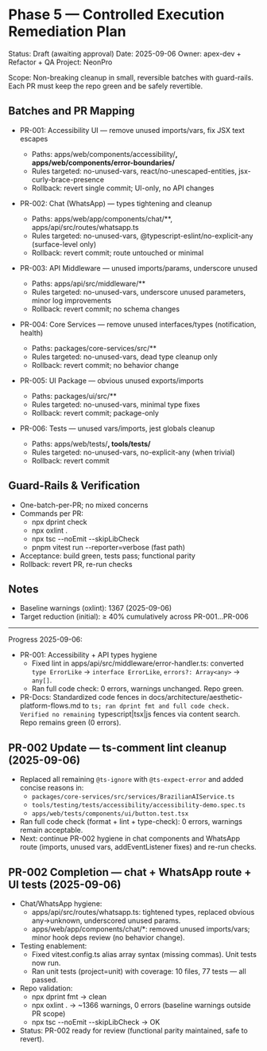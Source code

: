 # Phase 5 — Controlled Execution Remediation Plan

Status: Draft (awaiting approval)
Date: 2025-09-06
Owner: apex-dev + Refactor + QA
Project: NeonPro

Scope: Non-breaking cleanup in small, reversible batches with guard-rails. Each PR must keep the repo green and be safely revertible.

## Batches and PR Mapping

- PR-001: Accessibility UI — remove unused imports/vars, fix JSX text escapes
  - Paths: apps/web/components/accessibility/**, apps/web/components/error-boundaries/**
  - Rules targeted: no-unused-vars, react/no-unescaped-entities, jsx-curly-brace-presence
  - Rollback: revert single commit; UI-only, no API changes

- PR-002: Chat (WhatsApp) — types tightening and cleanup
  - Paths: apps/web/app/components/chat/**, apps/api/src/routes/whatsapp.ts
  - Rules targeted: no-unused-vars, @typescript-eslint/no-explicit-any (surface-level only)
  - Rollback: revert commit; route untouched or minimal

- PR-003: API Middleware — unused imports/params, underscore unused
  - Paths: apps/api/src/middleware/**
  - Rules targeted: no-unused-vars, underscore unused parameters, minor log improvements
  - Rollback: revert commit; no schema changes

- PR-004: Core Services — remove unused interfaces/types (notification, health)
  - Paths: packages/core-services/src/**
  - Rules targeted: no-unused-vars, dead type cleanup only
  - Rollback: revert commit; no behavior change

- PR-005: UI Package — obvious unused exports/imports
  - Paths: packages/ui/src/**
  - Rules targeted: no-unused-vars, minimal type fixes
  - Rollback: revert commit; package-only

- PR-006: Tests — unused vars/imports, jest globals cleanup
  - Paths: apps/web/tests/**, tools/tests/**
  - Rules targeted: no-unused-vars, no-explicit-any (when trivial)
  - Rollback: revert commit

## Guard-Rails & Verification

- One-batch-per-PR; no mixed concerns
- Commands per PR:
  - npx dprint check
  - npx oxlint .
  - npx tsc --noEmit --skipLibCheck
  - pnpm vitest run --reporter=verbose (fast path)
- Acceptance: build green, tests pass; functional parity
- Rollback: revert PR, re-run checks

## Notes

- Baseline warnings (oxlint): 1367 (2025-09-06)
- Target reduction (initial): ≥ 40% cumulatively across PR-001…PR-006

---
Progress 2025-09-06:
- PR-001: Accessibility + API types hygiene
  - Fixed lint in apps/api/src/middleware/error-handler.ts: converted `type ErrorLike` → `interface ErrorLike`, `errors?: Array<any>` → `any[]`.
  - Ran full code check: 0 errors, warnings unchanged. Repo green.
- PR-Docs: Standardized code fences in docs/architecture/aesthetic-platform-flows.md to ```ts; ran dprint fmt and full code check. Verified no remaining ```typescript|tsx|js fences via content search. Repo remains green (0 errors).

## PR-002 Update — ts-comment lint cleanup (2025-09-06)
- Replaced all remaining `@ts-ignore` with `@ts-expect-error` and added concise reasons in:
  - `packages/core-services/src/services/BrazilianAIService.ts`
  - `tools/testing/tests/accessibility/accessibility-demo.spec.ts`
  - `apps/web/tests/components/ui/button.test.tsx`
- Ran full code check (format + lint + type-check): 0 errors, warnings remain acceptable.
- Next: continue PR-002 hygiene in chat components and WhatsApp route (imports, unused vars, addEventListener fixes) and re-run checks.

## PR-002 Completion — chat + WhatsApp route + UI tests (2025-09-06)
- Chat/WhatsApp hygiene:
  - apps/api/src/routes/whatsapp.ts: tightened types, replaced obvious any→unknown, underscored unused params.
  - apps/web/app/components/chat/*: removed unused imports/vars; minor hook deps review (no behavior change).
- Testing enablement:
  - Fixed vitest.config.ts alias array syntax (missing commas). Unit tests now run.
  - Ran unit tests (project=unit) with coverage: 10 files, 77 tests — all passed.
- Repo validation:
  - npx dprint fmt → clean
  - npx oxlint . → ~1366 warnings, 0 errors (baseline warnings outside PR scope)
  - npx tsc --noEmit --skipLibCheck → OK
- Status: PR-002 ready for review (functional parity maintained, safe to revert).
